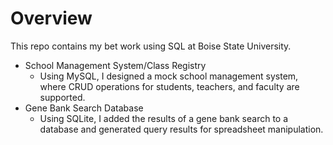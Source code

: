 # **Overview**
This repo contains my bet work using SQL at Boise State University.

- School Management System/Class Registry
  - Using MySQL, I designed a mock school management system, where CRUD operations for students, teachers, and faculty are supported.
- Gene Bank Search Database
  - Using SQLite, I added the results of a gene bank search to a database and generated query results for spreadsheet manipulation.
